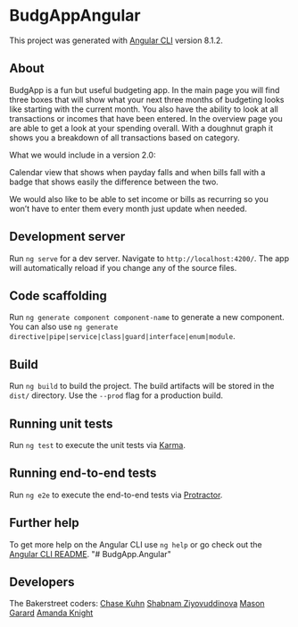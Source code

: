 # BudgAppAngular

This project was generated with [Angular CLI](https://github.com/angular/angular-cli) version 8.1.2.


## About
BudgApp is a fun but useful budgeting app. In the main page you will find three boxes that will show what your next three months of budgeting looks like starting with the current month. You also have the ability to look at all transactions or incomes that have been entered. In the overview page you are able to get a look at your spending overall. With a doughnut graph it shows you a breakdown of all transactions based on category. 

What we would include in a version 2.0: 

Calendar view that shows when payday falls and when bills fall with a badge that shows easily the difference between the two. 

We would also like to be able to set income or bills as recurring so you won’t have to enter them every month just update when needed. 


## Development server

Run `ng serve` for a dev server. Navigate to `http://localhost:4200/`. The app will automatically reload if you change any of the source files.

## Code scaffolding

Run `ng generate component component-name` to generate a new component. You can also use `ng generate directive|pipe|service|class|guard|interface|enum|module`.

## Build

Run `ng build` to build the project. The build artifacts will be stored in the `dist/` directory. Use the `--prod` flag for a production build.

## Running unit tests

Run `ng test` to execute the unit tests via [Karma](https://karma-runner.github.io).

## Running end-to-end tests

Run `ng e2e` to execute the end-to-end tests via [Protractor](http://www.protractortest.org/).

## Further help

To get more help on the Angular CLI use `ng help` or go check out the [Angular CLI README](https://github.com/angular/angular-cli/blob/master/README.md).
"# BudgApp.Angular" 

## Developers 
The Bakerstreet coders: 
[Chase Kuhn](https://chase00.github.io/)
[Shabnam Ziyovuddinova](https://shabnamz.github.io)
[Mason Garard](https://masongarard.github.io) 
[Amanda Knight](https://aknight9255.github.io/) 

